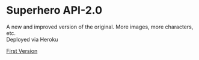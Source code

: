 # Superhero API-2.0

A new and improved version of the original. More images, more characters, etc.  
Deployed via Heroku

<a href="https://github.com/rhollings/superhero-api" target="_blank">First Version</a>

<!--
https://www.npmjs.com/package/json-server 
->
